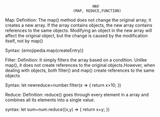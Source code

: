                                             MRF
                                   (MAP, REDUCE,FUNCTION)
Map:
Definition:
            The map() method does not change the original array; it creates a new array. If the array contains objects, the new array contains references to the same objects. Modifying an object in the new array will affect the original object, but the change is caused by the modification itself, not by map()

Syntax:
           {emojipedia.map(createEntry)}


Filter:
Definition:
           It simply filters the array based on a condition. Unlike map(), it does not create references to the original objects.However, when dealing with objects, both filter() and map() create references to the same objects

Syntax:
        let newreduce=number.filter(x => {
                  return x>10;
         })
        


Reduce:
Definition:
           reduce() goes through every element in a array and combines all its elements into a single value.

syntax:
           let sum=num.reduce((x,y) => {
                  return x+y;
              })
           
           
